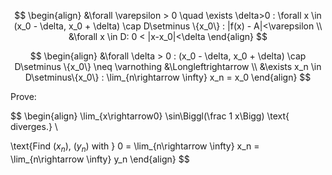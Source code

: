 


$$
\begin{align}
&\forall \varepsilon > 0 \quad \exists \delta>0 : \forall x \in (x_0 - \delta, x_0 + \delta) \cap D\setminus \{x_0\} : |f(x) - A|<\varepsilon \\
&\forall x \in D: 0 < |x-x_0|<\delta
\end{align}
$$

$$
\begin{align}
&\forall \delta > 0 : (x_0 - \delta, x_0 + \delta) \cap D\setminus \{x_0\} \neq \varnothing &\Longleftrightarrow \\
&\exists x_n \in D\setminus\{x_0\} : \lim_{n\rightarrow \infty} x_n = x_0
\end{align}
$$





Prove:

$$
\begin{align}
\lim_{x\rightarrow0} \sin\Biggl(\frac 1 x\Bigg) \text{ diverges.} \\

\text{Find ($x_n$), ($y_n$) with } 0 = \lim_{n\rightarrow \infty} x_n =  \lim_{n\rightarrow \infty} y_n
\end{align}
$$
